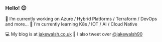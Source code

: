 ### Hello! 😊

🔭 I’m currently working on Azure / Hybrid Platforms / Terraform / DevOps and more... 
🌱 I’m currently learning K8s / IOT / AI / Cloud Native

💻 My blog is at [jakewalsh.co.uk](https://jakewalsh.co.uk)
👾 I also tweet over [@jakewalsh90](https://twitter.com/jakewalsh90)
